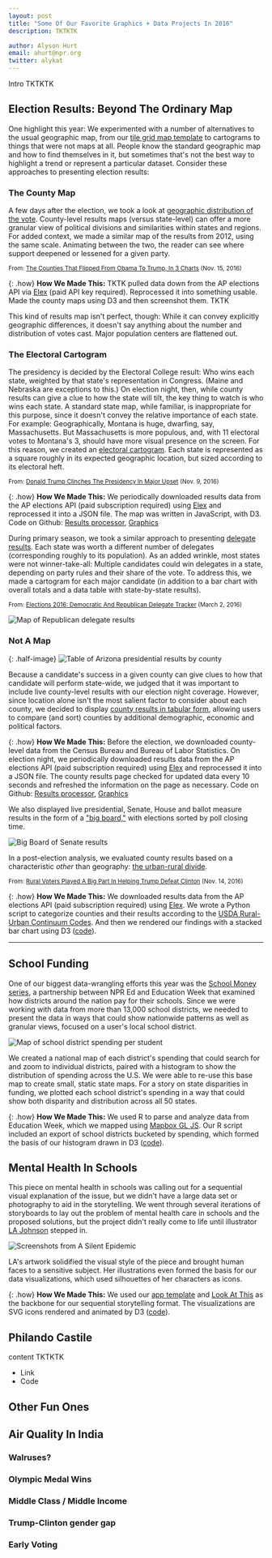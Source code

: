 ```yaml
---
layout: post
title: "Some Of Our Favorite Graphics + Data Projects In 2016"
description: TKTKTK

author: Alyson Hurt
email: ahurt@npr.org
twitter: alykat
---
```


Intro TKTKTK

## Election Results: Beyond The Ordinary Map

One highlight this year: We experimented with a number of alternatives to the usual geographic map, from our [tile grid map template](http://blog.apps.npr.org/2015/05/11/hex-tile-maps.html) to cartograms to things that were not maps at all. People know the standard geographic map and how to find themselves in it, but sometimes that's not the best way to highlight a trend or represent a particular dataset. Consider these approaches to presenting election results:

### The County Map

A few days after the election, we took a look at [geographic distribution of the vote](http://www.npr.org/2016/11/15/502032052/lots-of-people-voted-for-obama-and-trump-heres-where-in-3-charts). County-level results maps (versus state-level) can offer a more granular view of political divisions and similarities within states and regions. For added context, we made a similar map of the results from 2012, using the same scale. Animating between the two, the reader can see where support deepened or lessened for a given party.

<small>From: [The Counties That Flipped From Obama To Trump, In 3 Charts](http://www.npr.org/2016/11/15/502032052/lots-of-people-voted-for-obama-and-trump-heres-where-in-3-charts) (Nov. 15, 2016)</small>

<div id="responsive-embed-elex-map-county-margins-20161110"></div>
<script type="text/javascript" src="//pym.nprapps.org/pym.v1.min.js"></script>
<script>
    var el = document.getElementById('responsive-embed-elex-map-county-margins-20161110');
    var pymParent = new pym.Parent(el.id, '//apps.npr.org/dailygraphics/graphics/elex-map-county-margins-20161110/child.html', {});
</script>

{: .how}
**How We Made This:** TKTK pulled data down from the AP elections API via [Elex](http://elex.readthedocs.io/en/latest/) (paid API key required). Reprocessed it into something usable. Made the county maps using D3 and then screenshot them. TKTK

This kind of results map isn't perfect, though: While it can convey explicitly geographic differences, it doesn't say anything about the number and distribution of votes cast. Major population centers are flattened out.

### The Electoral Cartogram

The presidency is decided by the Electoral College result: Who wins each state, weighted by that state's representation in Congress. (Maine and Nebraska are exceptions to this.) On election night, then, while county results can give a clue to how the state will tilt, the key thing to watch is who wins each state. A standard state map, while familiar, is inappropriate for this purpose, since it doesn't convey the relative importance of each state. For example: Geographically, Montana is huge, dwarfing, say, Massachusetts. But Massachusetts is more populous, and, with 11 electoral votes to Montana's 3, should have more visual presence on the screen. For this reason, we created an [electoral cartogram](http://www.npr.org/2016/11/09/500716650/donald-trump-clinches-the-presidency-in-major-upset). Each state is represented as a square roughly in its expected geographic location, but sized according to its electoral heft.

<small>From: [Donald Trump Clinches The Presidency In Major Upset](http://www.npr.org/2016/11/09/500716650/donald-trump-clinches-the-presidency-in-major-upset) (Nov. 9, 2016)</small>

<div id="responsive-embed-map-election-results-standalone"></div>
<script type="text/javascript" src="//pym.nprapps.org/pym.v1.min.js"></script>
<script>
    var el = document.getElementById('responsive-embed-map-election-results-standalone');
    var pymParent = new pym.Parent(el.id, '//apps.npr.org/elections16graphics/map-election-results-standalone/child.html', {});
</script>

{: .how}
**How We Made This:** We periodically downloaded results data from the AP elections API (paid subscription required) using [Elex](http://elex.readthedocs.io/en/latest/) and reprocessed it into a JSON file. The map was written in JavaScript, with D3. Code on Github: [Results processor](https://github.com/nprapps/elections16-general/), [Graphics](https://github.com/nprapps/elections16graphics)

During primary season, we took a similar approach to presenting [delegate results](http://www.npr.org/2016/03/02/468641509/elections-2016-democratic-and-republican-delegate-tracker). Each state was worth a different number of delegates (corresponding roughly to its population). As an added wrinkle, most states were not winner-take-all: Multiple candidates could win delegates in a state, depending on party rules and their share of the vote. To address this, we made a cartogram for each major candidate (in addition to a bar chart with overall totals and a data table with state-by-state results).

<small>From: [Elections 2016: Democratic And Republican Delegate Tracker](http://www.npr.org/2016/03/02/468641509/elections-2016-democratic-and-republican-delegate-tracker) (March 2, 2016)</small>

![Map of Republican delegate results](/img/posts/gfx16-delegates.png)


### Not A Map

{: .half-image}
![Table of Arizona presidential results by county](/img/posts/gfx16-county-results.png)

Because a candidate's success in a given county can give clues to how that candidate will perform state-wide, we judged that it was important to include live county-level results with our election night coverage. However, since location alone isn't the most salient factor to consider about each county, we decided to display [county results in tabular form](http://www.npr.org/2016/11/08/501063960/arizona-2016-presidential-and-state-election-results), allowing users to compare (and sort) counties by additional demographic, economic and political factors.

{: .how}
**How We Made This:** Before the election, we downloaded county-level data from the Census Bureau and Bureau of Labor Statistics. On election night, we periodically downloaded results data from the AP elections API (paid subscription required) using [Elex](http://elex.readthedocs.io/en/latest/) and reprocessed it into a JSON file. The county results page checked for updated data every 10 seconds and refreshed the information on the page as necessary. Code on Github: [Results processor](https://github.com/nprapps/elections16-general/), [Graphics](https://github.com/nprapps/elections16graphics)

We also displayed live presidential, Senate, House and ballot measure results in the form of a ["big board,"](http://www.npr.org/2016/11/08/499287941/2016-senate-race-election-results) with elections sorted by poll closing time.

![Big Board of Senate results](/img/posts/gfx16-bigboard.png)

In a post-election analysis, we evaluated county results based on a characteristic _other_ than geography: [the urban-rural divide](http://www.npr.org/2016/11/14/501737150/rural-voters-played-a-big-part-in-helping-trump-defeat-clinton).

<small>From: [Rural Voters Played A Big Part In Helping Trump Defeat Clinton](http://www.npr.org/2016/11/14/501737150/rural-voters-played-a-big-part-in-helping-trump-defeat-clinton) (Nov. 14, 2016)</small>

<div id="responsive-embed-elex-rural-2016-20161110"></div>
<script type="text/javascript" src="//pym.nprapps.org/pym.v1.min.js"></script>
<script>
    var el = document.getElementById('responsive-embed-elex-rural-2016-20161110');
    var pymParent = new pym.Parent(el.id, '//apps.npr.org/dailygraphics/graphics/elex-rural-2016-20161110/child.html', {});
</script>

{: .how}
**How We Made This:** We downloaded results data from the AP elections API (paid subscription required) using [Elex](http://elex.readthedocs.io/en/latest/). We wrote a Python script to categorize counties and their results according to the [USDA Rural-Urban Continuum Codes](https://www.ers.usda.gov/data-products/rural-urban-continuum-codes/). And then we rendered our findings with a stacked bar chart using D3 ([code](https://github.com/nprapps/graphics-archive/tree/master/2016/11/elex-rural-2016-20161110)).

--------

## School Funding

One of our biggest data-wrangling efforts this year was the [School Money series](http://www.npr.org/series/473636949/schoolmoney), a partnership between NPR Ed and Education Week that examined how districts around the nation pay for their schools. Since we were working with data from more than 13,000 school districts, we needed to present the data in ways that could show nationwide patterns as well as granular views, focused on a user's local school district.

![Map of school district spending per student](/img/posts/gfx16-school-funding.png) 

We created a national map of each district's spending that could search for and zoom to individual districts, paired with a histogram to show the distribution of spending across the U.S. We were able to re-use this base map to create small, static state maps. For a story on state disparities in funding, we plotted each school district's spending in a way that could show both disparity and distribution across all 50 states.

{: .how}
**How We Made This:** We used R to parse and analyze data from Education Week, which we mapped using [Mapbox GL JS](https://www.mapbox.com/mapbox-gl-js/api/). Our R script included an export of school districts bucketed by spending, which formed the basis of our histogram drawn in D3 ([code](https://github.com/nprapps/graphics-archive/blob/master/2016/04/school-funding-map-20160408/)).

## Mental Health In Schools

This piece on mental health in schools was calling out for a sequential visual explanation of the issue, but we didn't have a large data set or photography to aid in the storytelling. We went through several iterations of storyboards to lay out the problem of mental health care in schools and the proposed solutions, but the project didn't really come to life until illustrator [LA Johnson](https://twitter.com/thelajohnson) stepped in.

![Screenshots from A Silent Epidemic](/img/posts/gfx16-mental-health.png) 

LA's artwork solidified the visual style of the piece and brought human faces to a sensitive subject. Her illustrations even formed the basis for our data visualizations, which used silhouettes of her characters as icons.

{: .how}
**How We Made This:** We used our [app template](https://github.com/nprapps/app-template) and [Look At This](https://github.com/nprapps/lookatthis) as the backbone for our sequential storytelling format. The visualizations are SVG icons rendered and animated by D3 ([code](https://github.com/nprapps/mental-health)).

## Philando Castile

content TKTKTK

* Link
* Code

## Other Fun Ones

## Air Quality In India

### Walruses?

### Olympic Medal Wins

### Middle Class / Middle Income

### Trump-Clinton gender gap

### Early Voting
